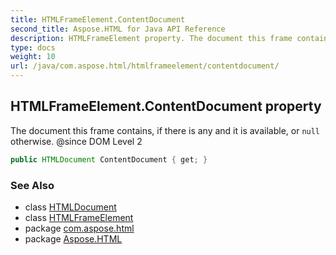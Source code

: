 ```yaml
---
title: HTMLFrameElement.ContentDocument
second_title: Aspose.HTML for Java API Reference
description: HTMLFrameElement property. The document this frame contains if there is any and it is available or null otherwise. since DOM Level 2
type: docs
weight: 10
url: /java/com.aspose.html/htmlframeelement/contentdocument/
---
```

## HTMLFrameElement.ContentDocument property

The document this frame contains, if there is any and it is available, or `null` otherwise. @since DOM Level 2

```java
public HTMLDocument ContentDocument { get; }
```

### See Also

* class [HTMLDocument](../../htmldocument/)
* class [HTMLFrameElement](../)
* package [com.aspose.html](../../htmlframeelement/)
* package [Aspose.HTML](../../../)
